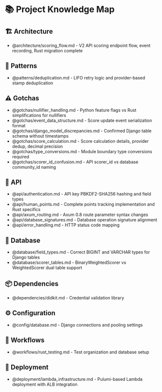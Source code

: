 # 📚 Project Knowledge Map

## 🏗️ Architecture

- @architecture/scoring_flow.md - V2 API scoring endpoint flow, event recording, Rust migration complete

## 🎨 Patterns

- @patterns/deduplication.md - LIFO retry logic and provider-based stamp deduplication

## ⚠️ Gotchas

- @gotchas/nullifier_handling.md - Python feature flags vs Rust simplifications for nullifiers  
- @gotchas/event_data_structure.md - Score update event serialization format
- @gotchas/django_model_discrepancies.md - Confirmed Django table schema without timestamps
- @gotchas/score_calculation.md - Score calculation details, provider dedup, decimal precision
- @gotchas/type_conversions.md - Module boundary type conversions required
- @gotchas/scorer_id_confusion.md - API scorer_id vs database community_id naming

## 🔌 API

- @api/authentication.md - API key PBKDF2-SHA256 hashing and field types
- @api/human_points.md - Complete points tracking implementation and Rust specifics
- @api/axum_routing.md - Axum 0.8 route parameter syntax changes
- @api/database_signatures.md - Database operation signature alignment
- @api/error_handling.md - HTTP status code mapping

## 💾 Database

- @database/field_types.md - Correct BIGINT and VARCHAR types for Django tables
- @database/scorer_tables.md - BinaryWeightedScorer vs WeightedScorer dual table support

## 📦 Dependencies

- @dependencies/didkit.md - Credential validation library

## ⚙️ Configuration

- @config/database.md - Django connections and pooling settings

## 🔄 Workflows

- @workflows/rust_testing.md - Test organization and database setup

## 🚀 Deployment

- @deployment/lambda_infrastructure.md - Pulumi-based Lambda deployment with ALB integration
